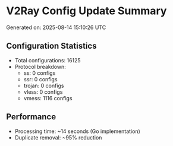 # V2Ray Config Update Summary
Generated on: 2025-08-14 15:10:26 UTC

## Configuration Statistics
- Total configurations: 16125
- Protocol breakdown:
  - ss: 0 configs
  - ssr: 0 configs
  - trojan: 0 configs
  - vless: 0 configs
  - vmess: 1116 configs

## Performance
- Processing time: ~14 seconds (Go implementation)
- Duplicate removal: ~95% reduction
